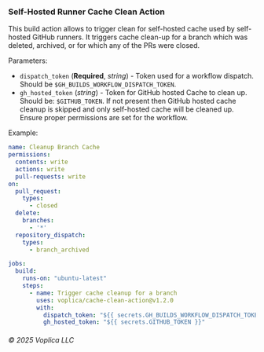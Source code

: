 ### Self-Hosted Runner Cache Clean Action

This build action allows to trigger clean for self-hosted cache used by self-hosted GitHub runners. 
It triggers cache clean-up for a branch which was deleted, archived, or for which any of the PRs were closed.

Parameters:
- `dispatch_token` (**Required**, *string*) - Token used for a workflow dispatch. Should be `$GH_BUILDS_WORKFLOW_DISPATCH_TOKEN`.
- `gh_hosted_token` (*string*) - Token for GitHub hosted Cache to clean up. Should be: `$GITHUB_TOKEN`. If not present then GitHub
  hosted cache cleanup is skipped and only self-hosted cache will be cleaned up. Ensure proper permissions are set for the workflow. 

Example:
```yaml
name: Cleanup Branch Cache
permissions:
  contents: write
  actions: write
  pull-requests: write
on:
  pull_request:
    types:
      - closed
  delete:
    branches:
      - '*'
  repository_dispatch:
    types:
      - branch_archived

jobs:
  build:
    runs-on: "ubuntu-latest"
    steps:
      - name: Trigger cache cleanup for a branch
        uses: voplica/cache-clean-action@v1.2.0
        with:
          dispatch_token: "${{ secrets.GH_BUILDS_WORKFLOW_DISPATCH_TOKEN }}"
          gh_hosted_token: "${{ secrets.GITHUB_TOKEN }}"
```

###### © 2025 Voplica LLC
